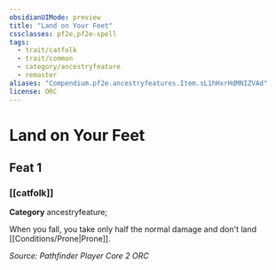 ```yaml
---
obsidianUIMode: preview
title: "Land on Your Feet"
cssclasses: pf2e,pf2e-spell
tags:
  - trait/catfolk
  - trait/common
  - category/ancestryfeature
  - remaster
aliases: "Compendium.pf2e.ancestryfeatures.Item.sL1hHxrHdMNIZVAd"
license: ORC
---
```

# Land on Your Feet
## Feat 1
### [[catfolk]]

**Category** ancestryfeature; 




When you fall, you take only half the normal damage and don't land [[Conditions/Prone|Prone]].

*Source: Pathfinder Player Core 2*
*ORC*